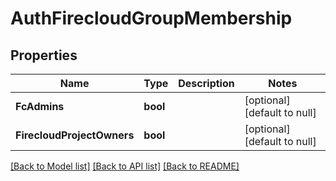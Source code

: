 # AuthFirecloudGroupMembership

## Properties
Name | Type | Description | Notes
------------ | ------------- | ------------- | -------------
**FcAdmins** | **bool** |  | [optional] [default to null]
**FirecloudProjectOwners** | **bool** |  | [optional] [default to null]

[[Back to Model list]](../README.md#documentation-for-models) [[Back to API list]](../README.md#documentation-for-api-endpoints) [[Back to README]](../README.md)


